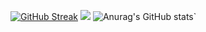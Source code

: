 [![GitHub Streak](https://streak-stats.demolab.com/?user=SupremeLordCommander&theme=algolia)](https://git.io/streak-stats)
![](https://hit.yhype.me/github/profile?user_id=448743)
![Anurag's GitHub stats](https://github-readme-stats.vercel.app/api?username=SupremeLordCommander&show_icons=true&theme=radical)`


